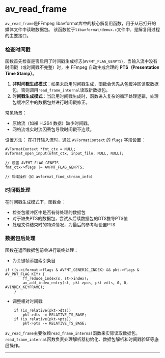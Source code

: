 # **av_read_frame**
`av_read_frame`是FFmpeg libavformat库中的核心解复用函数，用于从已打开的媒体文件中读取数据包。 该函数位于`libavformat/demux.c`文件中，是解复用过程的主要接口。
### 检查时间戳

函数首先检查是否启用了时间戳生成标志(`AVFMT_FLAG_GENPTS`)，​当输入流中没有时间戳（或时间戳不完整）时，由 FFmpeg 自动生成合理的 **PTS（Presentation Time Stamp）**。

1. **非时间戳生成模式**：如果未启用时间戳生成，函数会优先从包缓冲区读取数据包，否则调用`read_frame_internal`读取新数据包。
2. **时间戳生成模式**：当启用时间戳生成时，函数进入复杂的循环处理逻辑，处理包缓冲区中的数据包并进行时间戳修正。

常见场景：
- 原始流（如裸 H.264 数据）缺少时间戳。
- 网络流或实时流因丢包导致时间戳不连续。

 设置方法​：
 在打开输入流时​，通过 `AVFormatContext` 的 `flags` 字段设置：
 ```
 AVFormatContext *fmt_ctx = NULL;
avformat_open_input(&fmt_ctx, input_file, NULL, NULL);

// 设置 AVFMT_FLAG_GENPTS
fmt_ctx->flags |= AVFMT_FLAG_GENPTS;

// 后续操作（如 avformat_find_stream_info）
```

### 时间戳处理

在时间戳生成模式下，函数会：
- 检查包缓冲区中是否有待处理的数据包
- 对于缺失PTS的数据包，尝试从后续数据包的DTS推导PTS值
- 处理文件结束时的特殊情况，为最后的参考帧设置PTS

### 数据包后处理

函数在返回数据包前会进行最终处理：

- 为关键帧添加索引条目
```
if ((s->iformat->flags & AVFMT_GENERIC_INDEX) && pkt->flags & AV_PKT_FLAG_KEY) {
        ff_reduce_index(s, st->index);
        av_add_index_entry(st, pkt->pos, pkt->dts, 0, 0, AVINDEX_KEYFRAME);
    }
```
- 调整相对时间戳
```
    if (is_relative(pkt->dts))
        pkt->dts -= RELATIVE_TS_BASE;
    if (is_relative(pkt->pts))
        pkt->pts -= RELATIVE_TS_BASE;
```


`av_read_frame`主要依赖`read_frame_internal`函数来实际读取数据包。  
`read_frame_internal`函数负责处理解析器初始化、数据包解析和时间戳验证等底层操作。

---

